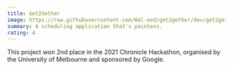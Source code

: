 ```yaml
---
title: Get2Gether
image: https://raw.githubusercontent.com/Wal-eed/get2gether/dev/get2gether.png
summary: A scheduling application that's painless.
rating: 4
---
```


This project won 2nd place in the 2021 Chronicle Hackathon, organised by the University of Melbourne and sponsored by Google.
